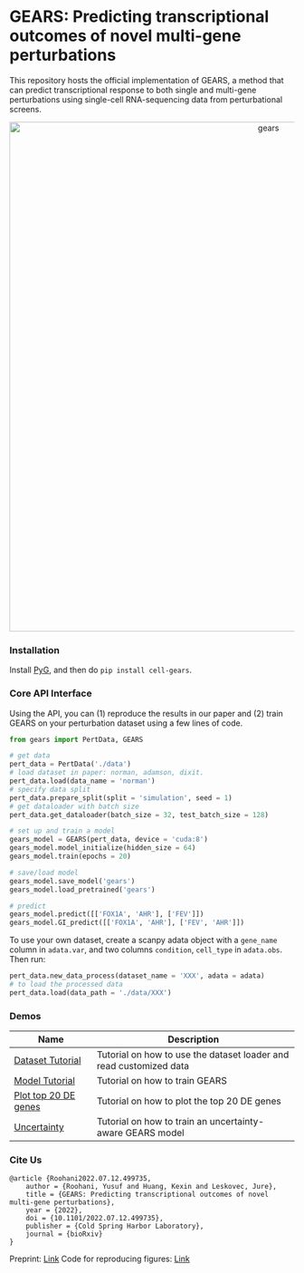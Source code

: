 # GEARS: Predicting transcriptional outcomes of novel multi-gene perturbations

This repository hosts the official implementation of GEARS, a method that can predict transcriptional response to both single and multi-gene perturbations using single-cell RNA-sequencing data from perturbational screens. 


<p align="center"><img src="https://github.com/snap-stanford/GEARS/blob/master/img/gears.png" alt="gears" width="900px" /></p>


### Installation 

Install [PyG](https://pytorch-geometric.readthedocs.io/en/latest/notes/installation.html), and then do `pip install cell-gears`.

### Core API Interface

Using the API, you can (1) reproduce the results in our paper and (2) train GEARS on your perturbation dataset using a few lines of code.

```python
from gears import PertData, GEARS

# get data
pert_data = PertData('./data')
# load dataset in paper: norman, adamson, dixit.
pert_data.load(data_name = 'norman')
# specify data split
pert_data.prepare_split(split = 'simulation', seed = 1)
# get dataloader with batch size
pert_data.get_dataloader(batch_size = 32, test_batch_size = 128)

# set up and train a model
gears_model = GEARS(pert_data, device = 'cuda:8')
gears_model.model_initialize(hidden_size = 64)
gears_model.train(epochs = 20)

# save/load model
gears_model.save_model('gears')
gears_model.load_pretrained('gears')

# predict
gears_model.predict([['FOX1A', 'AHR'], ['FEV']])
gears_model.GI_predict([['FOX1A', 'AHR'], ['FEV', 'AHR']])
```

To use your own dataset, create a scanpy adata object with a `gene_name` column in `adata.var`, and two columns `condition`, `cell_type` in `adata.obs`. Then run:

```python
pert_data.new_data_process(dataset_name = 'XXX', adata = adata)
# to load the processed data
pert_data.load(data_path = './data/XXX')
```

### Demos

| Name | Description |
|-----------------|-------------|
| [Dataset Tutorial](demo/data_tutorial.ipynb) | Tutorial on how to use the dataset loader and read customized data|
| [Model Tutorial](demo/model_tutorial.ipynb) | Tutorial on how to train GEARS |
| [Plot top 20 DE genes](demo/tutorial_plot_top20_DE.ipynb) | Tutorial on how to plot the top 20 DE genes|
| [Uncertainty](demo/tutorial_uncertainty.ipynb) | Tutorial on how to train an uncertainty-aware GEARS model |

### Cite Us

```
@article {Roohani2022.07.12.499735,
	author = {Roohani, Yusuf and Huang, Kexin and Leskovec, Jure},
	title = {GEARS: Predicting transcriptional outcomes of novel multi-gene perturbations},
	year = {2022},
	doi = {10.1101/2022.07.12.499735},
	publisher = {Cold Spring Harbor Laboratory},
	journal = {bioRxiv}
}
```
Preprint: [Link](https://www.biorxiv.org/content/10.1101/2022.07.12.499735v1)
Code for reproducing figures: [Link](https://github.com/yhr91/gears_misc)
